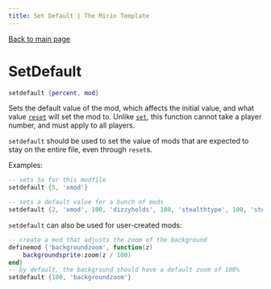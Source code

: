 ```yaml
---
title: Set Default | The Mirin Template
---
```

[Back to main page](..)
# SetDefault
```lua
setdefault {percent, mod}
```
Sets the default value of the mod, which affects the initial value, and what value [`reset`](reset.md) will set the mod to.
Unlike [`set`](ease.md#set), this function cannot take a player number, and must apply to all players.

`setdefault` should be used to set the value of mods that are expected to stay on the
entire file, even through `reset`s.

Examples:
```lua
-- sets 5x for this modfile
setdefault {5, 'xmod'}

-- sets a default value for a bunch of mods
setdefault {2, 'xmod', 100, 'dizzyholds', 100, 'stealthtype', 100, 'stealthpastreceptors', 100, 'reversetype', 100, 'modtimer'}
```

`setdefault` can also be used for user-created mods:
```lua
-- create a mod that adjusts the zoom of the background
definemod {'backgroundzoom', function(z)
	backgroundsprite:zoom(z / 100)
end}
-- by default, the background should have a default zoom of 100%
setdefault {100, 'backgroundzoom'}
```
